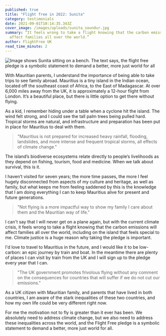 ```yaml
---
published: true
title: "Flight free in 2022: Sunita"
category: testimonials
date: 2021-09-01T10:14:35.343Z
cover_image: /images/uploads/sunita_soundur.jpg
summary: “It feels wrong to take a flight knowing that the carbon emissions will
  affect families all over the world.”
author: FlightFree UK
read_time_minute: 2
---
```

![Image shows Sunita sitting on a bench. The text says, the flight free pledge is a symbolic statement to demand a better, more just world for all](/images/uploads/sunita-soundur-london.jpg)

With Mauritian parents, I understand the importance of being able to take trips to see family abroad. Mauritius is a tiny island in the Indian ocean, located off the southeast coast of Africa, to the East of Madagascar. At over 6,000 miles away from the UK, it is approximately a 12-hour flight from London. It’s a beautiful place, but there is little option to get there without flying. 

As a kid, I remember hiding under a table when a cyclone hit the island. The wind felt strong, and I could see the tall palm trees being pulled hard. Tropical storms are natural, and infrastructure and preparation has been put in place for Mauritius to deal with them. 

> "Mauritius is not prepared for increased heavy rainfall, flooding, landslides, and more intense and frequent tropical storms, all effects of climate change."

The island’s biodiverse ecosystems relate directly to people’s livelihoods as they depend on fishing, tourism, food and medicine. When we talk about survival, this is it.  

I haven’t visited for seven years; the more time passes, the more I feel hugely disconnected from aspects of my culture and heritage, as well as family, but what keeps me from feeling saddened by this is the knowledge that I am doing everything I can to keep Mauritius alive for present and future generations. 

> "Not flying is a more impactful way to show my family I care about them and the Mauritian way of life."

I can't say that I will never get on a plane again, but with the current climate crisis, it feels wrong to take a flight knowing that the carbon emissions will affect families all over the world, including on the island that feels special to me. Climate justice is a huge reason why taking the pledge is important. 

I'd love to travel to Mauritius in the future, and I would like it to be low-carbon: an epic journey by train and boat. In the meantime there are plenty of places I can visit by train from the UK and I will sign up to the pledge every year that I can. 

> "The UK government promotes frivolous flying without any comment on the consequences for countries that will suffer if we do not cut our emissions."

As a UK citizen with Mauritian family, and parents that have lived in both countries, I am aware of the stark inequalities of these two countries, and how my own life could be very different right now. 

For me the motivation not to fly is greater than it ever has been. We absolutely need to address climate change, but we also need to address these inequalities across the world, and the Flight Free pledge is a symbolic statement to demand a better, more just world for all.